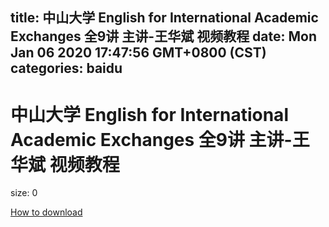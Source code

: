 
title: 中山大学 English for International Academic Exchanges 全9讲 主讲-王华斌 视频教程
date: Mon Jan 06 2020 17:47:56 GMT+0800 (CST)    
categories: baidu
---

# 中山大学 English for International Academic Exchanges 全9讲 主讲-王华斌 视频教程
size: 0
 
 

[How to download](https://bpcam.bemobtrk.com/go/2ceec3aa-1ca2-46d6-b9ff-aaa5c184517c?jno=1418)